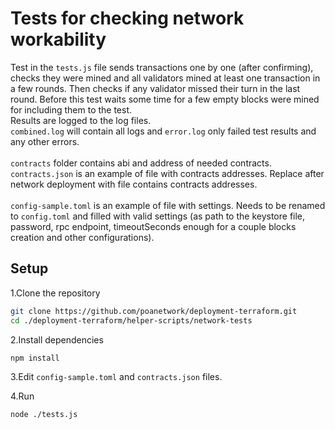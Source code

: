 # Tests for checking network workability

Test in the <code>tests.js</code> file sends transactions one by one (after confirming), checks they were mined and all validators
 mined at least one transaction in a few rounds. Then checks if any validator missed their turn in the last round.
 Before this test waits some time for a few empty blocks were mined for including them to the test.
 <br>
 Results are logged to the log files. <br>
 <code>combined.log</code> will contain all logs and 
 <code>error.log</code> only failed test results and any other errors.
 <br>
 <br>
<code>contracts</code> folder contains abi and address of needed contracts.<br>
<code>contracts.json</code> is an example of file with contracts addresses. 
Replace after network deployment with file contains contracts addresses.
<br>
<br>
<code>config-sample.toml</code> is an example of file with settings. Needs to be renamed to <code>config.toml</code>
and filled with valid settings (as path to the keystore file, password, rpc endpoint, timeoutSeconds enough for a couple blocks creation and other configurations). 

<h2>Setup</h2>

1.Clone the repository

```sh
git clone https://github.com/poanetwork/deployment-terraform.git
cd ./deployment-terraform/helper-scripts/network-tests
```

2.Install dependencies <br>

```sh
npm install
```

3.Edit <code>config-sample.toml</code> and <code>contracts.json</code> files. <br>

4.Run

```sh
node ./tests.js
```
